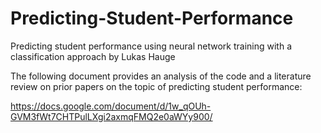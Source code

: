 # Predicting-Student-Performance
Predicting student performance using neural network training with a classification approach
by Lukas Hauge

The following document provides an analysis of the code and a literature review on prior papers on the topic of
predicting student performance:

https://docs.google.com/document/d/1w_qOUh-GVM3fWt7CHTPulLXgi2axmqFMQ2e0aWYy900/
